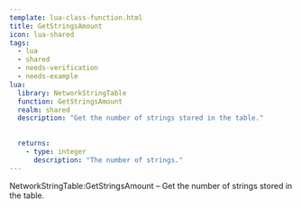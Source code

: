```yaml
---
template: lua-class-function.html
title: GetStringsAmount
icon: lua-shared
tags:
  - lua
  - shared
  - needs-verification
  - needs-example
lua:
  library: NetworkStringTable
  function: GetStringsAmount
  realm: shared
  description: "Get the number of strings stored in the table."
  
  
  returns:
    - type: integer
      description: "The number of strings."
---
```


<div class="lua__search__keywords">
NetworkStringTable:GetStringsAmount &#x2013; Get the number of strings stored in the table.
</div>
